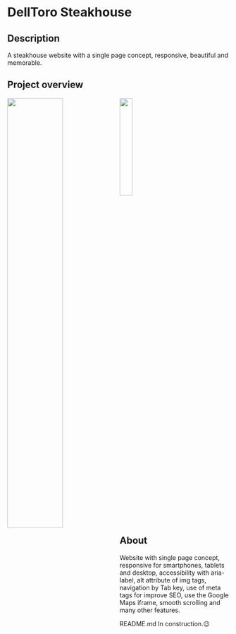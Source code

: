 # DellToro Steakhouse

## Description
A steakhouse website with a single page concept, responsive, beautiful and memorable.

## Project overview
<div>
  <img align="left" width="50%" src="https://github.com/jeremarques/dell-toro-steakhouse/blob/main/assets/jeremarques.github.io_dell-toro-steakhouse_%20(1).png">
  <img margin-left="20rem" width="23.8%" src="https://github.com/jeremarques/dell-toro-steakhouse/blob/main/assets/jeremarques.github.io_dell-toro-steakhouse_.png">
</div>
<br>
<br>

## About
<p>Website with single page concept, responsive for smartphones, tablets and desktop, accessibility with aria-label, alt attribute of img tags, navigation by Tab key, use of meta tags for improve SEO, use the Google Maps iframe, smooth scrolling and many other features.</p>

<p>README.md In construction.😉</p>
